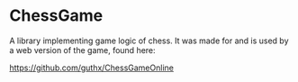 # ChessGame
A library implementing game logic of chess. It was made for and is used by a web version of the game, found here: 

https://github.com/guthx/ChessGameOnline
